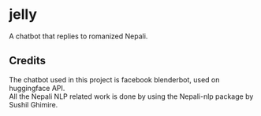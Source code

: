 # jelly
A chatbot that replies to romanized Nepali.  
## Credits
The chatbot used in this project is facebook blenderbot, used on huggingface API.  
All the Nepali NLP related work is done by using the Nepali-nlp package by Sushil Ghimire.
